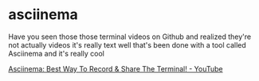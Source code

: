 # asciinema
Have you seen those those terminal videos on Github and realized they're not actually videos it's really text well that's been done with a tool called Asciinema and it's really cool

[Asciinema: Best Way To Record & Share The Terminal! - YouTube](https://www.youtube.com/watch?v=Wnyl3mqydOQ)
